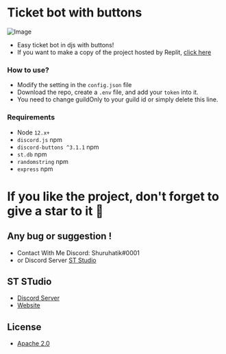 # Ticket bot with buttons
![Image](https://media.discordapp.net/attachments/759513845407809556/860633869132365844/9e60cceedc2f6131.png?width=842&height=473)
- Easy ticket bot in djs with buttons!
- If you want to make a copy of the project hosted by Replit, [click here](https://repl.it/github/Shuruhatik/ticket-bot-with-buttons/)

### **How to use?**
- Modify the setting in the `config.json` file
- Download the repo, create a `.env` file, and add your `token` into it.
- You need to change guildOnly to your guild id or simply delete this line.

### Requirements
 - Node `12.x+`
 - `discord.js` npm
 - `discord-buttons ^3.1.1` npm
 - `st.db` npm
 - `randomstring` npm
 - `express` npm

# If you like the project, don't forget to give a star to it 🌟



## Any bug or suggestion !
- Contact With Me Discord: Shuruhatik#0001
- or Discord Server [ST Studio](https://dsc.gg/shuruhatik)

## ST STudio
- [Discord Server](https://dsc.gg/shuruhatik)
- [Website](https://www.shuruhatik.xyz/)

## License
- [Apache 2.0](https://www.apache.org/licenses/LICENSE-2.0)
